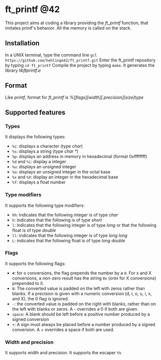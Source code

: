 # ft_printf @42

This project aims at coding a library providing the *ft_printf* function, that imitates printf's behavior. All the memory is called on the stack.

## Installation

In a UNIX terminal, type the command line `gcl https://github.com/hehlinge42/ft_printf.git`
Enter the ft_printf repository by typing `cd ft_printf`
Compile the project by typing `make`. It generates the library *libftprintf.a*

## Format

Like *printf*, format for *ft_printf* is *%[flags][width][.precision][size]type*

## Supported features

### Types

It displays the following types:
- `%c`: displays a character (type *char*)
- `%s`: displays a string (type *char \**)
- `%p`: displays an address in memory in hexadecimal (format 0xffffffff)
- `%d` and `%i`: display a integer
- `%u`: displays an unsigned integer
- `%o`: displays an unsigned integer in the octal base
- `%x` and `%X`: display an integer in the hexadecimal base
- `%f`: displays a float number

### Type modifiers

It supports the following type modifiers:
- `hh`: indicates that the following integer is of type *char*
- `h`: indicates that the following is of type *short*
- `l`: indicates that the following integer is of type *long* or that the following float is of type *double*
- `ll`: indicates that the following integer is of type *long long*
- `L`: indicates that the following float is of type *long double*

### Flags

It supports the following flags:
- `#`: for o conversions, the flag prepends the number by a `0`. For x and X conversions, a non-zero result has the string `0x` (or`0X` for X conversions) prepended to it.
- `0`: The converted value is padded on the left with zeros rather than blanks. If a precision is given with a numeric conversion (d, i, o, u, i, x, and X), the 0 flag is ignored.
- `-`: the converted value is padded on the right with blanks, rather than on the left with blanks or zeros.  A - overrides a 0 if both are given.
- `space`: A blank should be left before a positive number produced by a signed conversion
- `+`: A sign must always be placed before a number produced by a signed conversion.  A + overrides a space if both are used.

### Width and precision

It supports width and precision.
It supports the escaper `%%`
